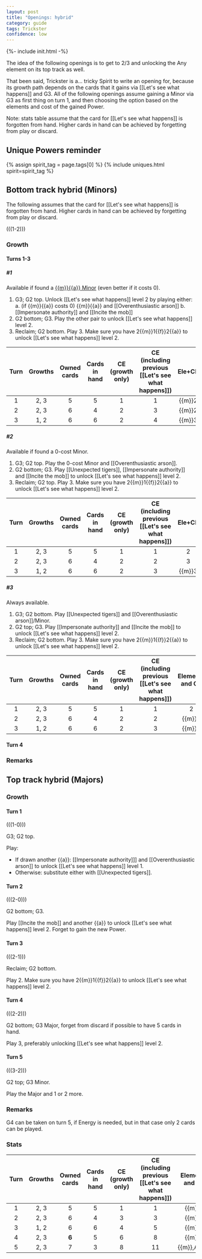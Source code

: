 ```yaml
---  
layout: post  
title: "Openings: hybrid"  
category: guide  
tags: Trickster 
confidence: low
---
```


{%- include init.html -%}

The idea of the following openings is to get to 2/3 and unlocking the Any element on its top track as well.

That been said, Trickster is a... tricky Spirit to write an opening for, because its growth path depends on the cards that it gains via [[Let's see what happens]] and G3. All of the following openings assume gaining a Minor via G3 as first thing on turn 1, and then choosing the option based on the elements and cost of the gained Power.

Note: stats table assume that the card for [[Let's see what happens]] is forgotten from hand. Higher cards in hand can be achieved by forgetting from play or discard.


## Unique Powers reminder

{% assign spirit_tag = page.tags[0] %}
{% include uniques.html spirit=spirit_tag %}

## Bottom track hybrid (Minors)

The following assumes that the card for [[Let's see what happens]] is forgotten from hand. Higher cards in hand can be achieved by forgetting from play or discard.

(((1-2)))

### Growth

#### Turns 1-3

##### #1

Available if found a [{{m}}{{a}} Minor](https://sick.oberien.de/?query=Moon%2C%20air%2C%20type%3Aminor) (even better if it costs 0).

1. G3; G2 top. Unlock [[Let's see what happens]] level 2 by playing either:
  a. (if {{m}}{{a}} costs 0) {{m}}{{a}} and [[Overenthusiastic arson]]
  b. [[Impersonate authority]] and [[Incite the mob]]
2. G2 bottom; G3. Play the other pair to unlock [[Let's see what happens]] level 2.
3. Reclaim; G2 bottom. Play 3. Make sure you have 2{{m}}1{{f}}2{{a}} to unlock [[Let's see what happens]] level 2.

Turn | Growths | Owned cards | Cards in hand | CE (growth only) | CE (including previous [[Let's see what happens]]) | Ele+CP 
:--: | :--: | :--: | :--: | :--: | :--: | :--:
1 | 2, 3   |   5   |  5  |  1 |  1 | {{m}}2
2 | 2, 3   |   6   |  4  |  2 |  3 | {{m}}2
3 | 1, 2   |   6   |  6  |  2 |  4 | {{m}}3

##### #2

Available if found a 0-cost Minor.

1. G3; G2 top. Play the 0-cost Minor and [[Overenthusiastic arson]].
2. G2 bottom; G3. Play [[Unexpected tigers]], [[Impersonate authority]] and [[Incite the mob]] to unlock [[Let's see what happens]] level 2.
3. Reclaim; G2 top. Play 3. Make sure you have 2{{m}}1{{f}}2{{a}} to unlock [[Let's see what happens]] level 2.

Turn | Growths | Owned cards | Cards in hand | CE (growth only) | CE (including previous [[Let's see what happens]]) | Ele+CP 
:--: | :--: | :--: | :--: | :--: | :--: | :--:
1 | 2, 3   |   5   |  5  |  1 |  1 | 2
2 | 2, 3   |   6   |  4  |  2 |  2 | 3
3 | 1, 2   |   6   |  6  |  2 |  3 | {{m}}3


##### #3

Always available.

1. G3; G2 bottom. Play [[Unexpected tigers]] and [[Overenthusiastic arson]]/Minor.
2. G2 top; G3. Play [[Impersonate authority]] and [[Incite the mob]] to unlock [[Let's see what happens]] level 2.
3. Reclaim; G2 bottom. Play 3. Make sure you have 2{{m}}1{{f}}2{{a}} to unlock [[Let's see what happens]] level 2.

Turn | Growths | Owned cards | Cards in hand | CE (growth only) | CE (including previous [[Let's see what happens]]) | Elements and CP 
:--: | :--: | :--: | :--: | :--: | :--: | :--:
1 | 2, 3   |   5   |  5  |  1 |  1 | 2
2 | 2, 3   |   6   |  4  |  2 |  2 | {{m}}2
3 | 1, 2   |   6   |  6  |  2 |  3 | {{m}}3

#### Turn 4

### Remarks





## Top track hybrid (Majors)

### Growth

#### Turn 1

(((1-0)))

G3; G2 top. 

Play:

- If drawn another {{a}}: [[Impersonate authority]]] and [[Overenthusiastic arson]] to unlock [[Let's see what happens]] level 1.
- Otherwise: substitute either with [[Unexpected tigers]].


#### Turn 2

(((2-0)))

G2 bottom; G3.

Play [[Incite the mob]] and another {{a}} to unlock [[Let's see what happens]] level 2. Forget to gain the new Power.

#### Turn 3

(((2-1)))

Reclaim; G2 bottom.

Play 2. Make sure you have 2{{m}}1{{f}}2{{a}} to unlock [[Let's see what happens]] level 2.

#### Turn 4

(((2-2)))

G2 bottom; G3 Major, forget from discard if possible to have 5 cards in hand.

Play 3, preferably unlocking [[Let's see what happens]] level 2.
    
    
#### Turn 5

(((3-2)))

G2 top; G3 Minor.

Play the Major and 1 or 2 more.


### Remarks

G4 can be taken on turn 5, if Energy is needed, but in that case only 2 cards can be played.


### Stats

Turn | Growths | Owned cards | Cards in hand | CE (growth only) | CE (including previous [[Let's see what happens]]) | Elements and CP 
:--: | :--: | :--: | :--: | :--: | :--: | :--:
1 | 2, 3   |   5   |  5  |  1 |  1 | {{m}}2
2 | 2, 3   |   6   |  4  |  3 |  3 | {{m}}2
3 | 1, 2   |   6   |  6  |  4 |  5 | {{m}}2
4 | 2, 3   | **6** |  5  |  6 |  8 | {{m}}3
5 | 2, 3   |   7   |  3  |  8 | 11 | {{m}},Any,3


